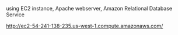 using EC2 instance, Apache webserver, Amazon Relational Database Service


http://ec2-54-241-138-235.us-west-1.compute.amazonaws.com/
